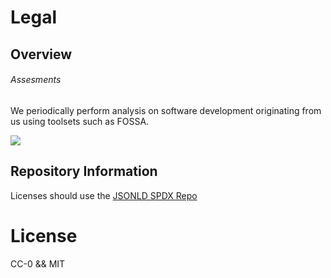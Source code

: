 # Legal 

## Overview 


###### Assesments

We periodically perform analysis on software development originating from us using toolsets such as FOSSA.


<a href="https://app.fossa.com/projects/git%2Bgitlab.com%2Fmaidenlane%2Fcustoms-gateway?ref=badge_shield" alt="FOSSA Status"><img src="https://app.fossa.com/api/projects/git%2Bgitlab.com%2Fmaidenlane%2Fcustoms-gateway.svg?type=shield"/></a>


## Repository Information 


Licenses should use the [JSONLD SPDX Repo](https://github.com/spdx/license-list-data/tree/master/jsonld)


# License
CC-0 && MIT
